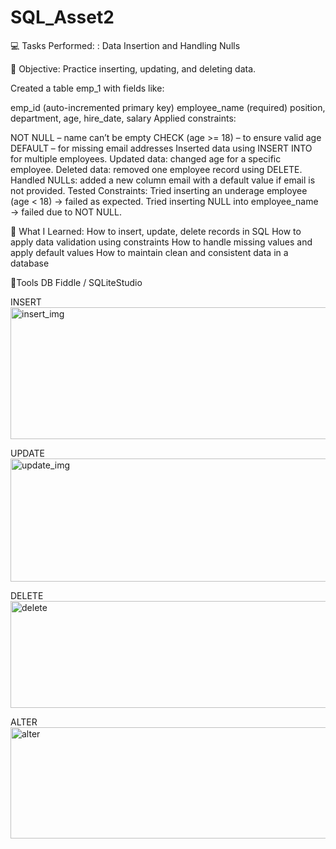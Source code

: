 # SQL_Asset2
💻 Tasks Performed: : Data Insertion and Handling Nulls

🎯 Objective: Practice inserting, updating, and deleting data.

Created a table emp_1 with fields like:

emp_id (auto-incremented primary key)
employee_name (required)
position, department, age, hire_date, salary
Applied constraints:

NOT NULL – name can’t be empty
CHECK (age >= 18) – to ensure valid age
DEFAULT – for missing email addresses
Inserted data using INSERT INTO for multiple employees.
Updated data: changed age for a specific employee.
Deleted data: removed one employee record using DELETE.
Handled NULLs: added a new column email with a default value if email is not provided.
Tested Constraints:
Tried inserting an underage employee (age < 18) → failed as expected.
Tried inserting NULL into employee_name → failed due to NOT NULL.


🎯 What I Learned:
How to insert, update, delete records in SQL
How to apply data validation using constraints
How to handle missing values and apply default values
How to maintain clean and consistent data in a database


🔨Tools
DB Fiddle / SQLiteStudio

INSERT
<img width="1250" height="211" alt="insert_img" src="https://github.com/user-attachments/assets/8611105a-a2de-4a9e-b1d0-b55467ded258" />

UPDATE
<img width="1253" height="197" alt="update_img" src="https://github.com/user-attachments/assets/bfc24b2a-d8f0-48f0-8aca-31ea2e2b1202" />

DELETE
<img width="1248" height="171" alt="delete" src="https://github.com/user-attachments/assets/83273c14-58f2-4eda-a86d-e3d7dc095bb9" />

ALTER
<img width="1255" height="178" alt="alter" src="https://github.com/user-attachments/assets/83b0246a-b850-4609-a7e4-0e76419fea92" />
